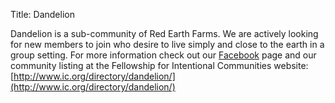 Title: Dandelion

Dandelion is a sub-community of Red Earth Farms. We are actively looking for new members to join who desire to live simply and close to the earth in a group setting. For more information check out our [Facebook](https://www.facebook.com/DandelionREF) page and our community listing at the Fellowship for Intentional Communities website: [http://www.ic.org/directory/dandelion/](http://www.ic.org/directory/dandelion/)
